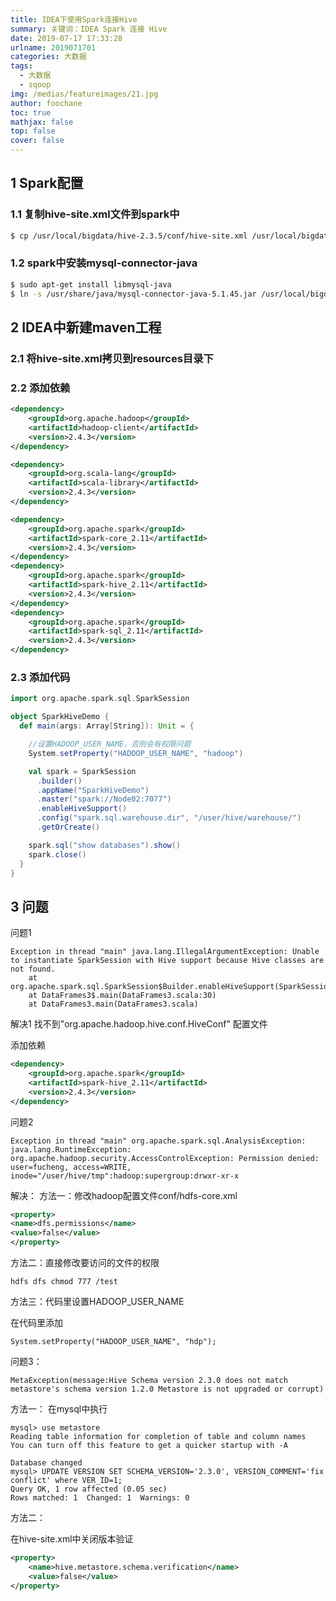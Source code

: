 ```yaml
---
title: IDEA下使用Spark连接Hive
summary: 关键词：IDEA Spark 连接 Hive
date: 2019-07-17 17:33:28
urlname: 2019071701
categories: 大数据
tags:
  - 大数据
  - sqoop
img: /medias/featureimages/21.jpg 
author: foochane
toc: true
mathjax: false
top: false
cover: false
---
```


## 1 Spark配置
### 1.1 复制hive-site.xml文件到spark中
```sh
$ cp /usr/local/bigdata/hive-2.3.5/conf/hive-site.xml /usr/local/bigdata/spark-2.4.3/conf/

```

### 1.2 spark中安装mysql-connector-java

```sh
$ sudo apt-get install libmysql-java
$ ln -s /usr/share/java/mysql-connector-java-5.1.45.jar /usr/local/bigdata/spark-2.4.3/jars

```

## 2 IDEA中新建maven工程

### 2.1 将hive-site.xml拷贝到resources目录下

### 2.2 添加依赖

```xml
<dependency>
	<groupId>org.apache.hadoop</groupId>
	<artifactId>hadoop-client</artifactId>
	<version>2.4.3</version>
</dependency>

<dependency>
	<groupId>org.scala-lang</groupId>
	<artifactId>scala-library</artifactId>
	<version>2.4.3</version>
</dependency>

<dependency>
	<groupId>org.apache.spark</groupId>
	<artifactId>spark-core_2.11</artifactId>
	<version>2.4.3</version>
</dependency>
<dependency>
	<groupId>org.apache.spark</groupId>
	<artifactId>spark-hive_2.11</artifactId>
	<version>2.4.3</version>
</dependency>
<dependency>
	<groupId>org.apache.spark</groupId>
	<artifactId>spark-sql_2.11</artifactId>
	<version>2.4.3</version>
</dependency>

```


### 2.3 添加代码

```scala
import org.apache.spark.sql.SparkSession

object SparkHiveDemo {
  def main(args: Array[String]): Unit = {

    //设置HADOOP_USER_NAME，否则会有权限问题
    System.setProperty("HADOOP_USER_NAME", "hadoop")

    val spark = SparkSession
      .builder()
      .appName("SparkHiveDemo")
      .master("spark://Node02:7077")
      .enableHiveSupport()
      .config("spark.sql.warehouse.dir", "/user/hive/warehouse/")
      .getOrCreate()

    spark.sql("show databases").show()
    spark.close()
  }
}
```

## 3 问题

问题1
```
Exception in thread "main" java.lang.IllegalArgumentException: Unable to instantiate SparkSession with Hive support because Hive classes are not found.
	at org.apache.spark.sql.SparkSession$Builder.enableHiveSupport(SparkSession.scala:869)
	at DataFrames3$.main(DataFrames3.scala:30)
	at DataFrames3.main(DataFrames3.scala)
```

解决1
找不到"org.apache.hadoop.hive.conf.HiveConf" 配置文件

添加依赖

```xml
<dependency>
	<groupId>org.apache.spark</groupId>
	<artifactId>spark-hive_2.11</artifactId>
	<version>2.4.3</version>
</dependency>
```


问题2
```
Exception in thread "main" org.apache.spark.sql.AnalysisException: java.lang.RuntimeException: org.apache.hadoop.security.AccessControlException: Permission denied: user=fucheng, access=WRITE, inode="/user/hive/tmp":hadoop:supergroup:drwxr-xr-x
```
解决：
方法一：修改hadoop配置文件conf/hdfs-core.xml
```xml
<property>
<name>dfs.permissions</name>
<value>false</value>
</property>
```

方法二：直接修改要访问的文件的权限
```
hdfs dfs chmod 777 /test
```

方法三：代码里设置HADOOP_USER_NAME

在代码里添加
```
System.setProperty("HADOOP_USER_NAME", "hdp");
```


问题3：
```
MetaException(message:Hive Schema version 2.3.0 does not match metastore's schema version 1.2.0 Metastore is not upgraded or corrupt)

```

方法一：
在mysql中执行

```
mysql> use metastore
Reading table information for completion of table and column names
You can turn off this feature to get a quicker startup with -A

Database changed
mysql> UPDATE VERSION SET SCHEMA_VERSION='2.3.0', VERSION_COMMENT='fix conflict' where VER_ID=1;
Query OK, 1 row affected (0.05 sec)
Rows matched: 1  Changed: 1  Warnings: 0
```

方法二：

在hive-site.xml中关闭版本验证
```xml
<property>
    <name>hive.metastore.schema.verification</name>
    <value>false</value>
</property>
```